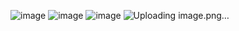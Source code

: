 ![image](https://github.com/user-attachments/assets/d72678b9-d78a-4aa1-a8b5-572999a097a5)
![image](https://github.com/user-attachments/assets/73699dd7-5565-4bcd-b0f5-caee441a330c)
![image](https://github.com/user-attachments/assets/e1ac7093-364f-42cd-b78b-c454d2eb93ff)
![Uploading image.png…]()
